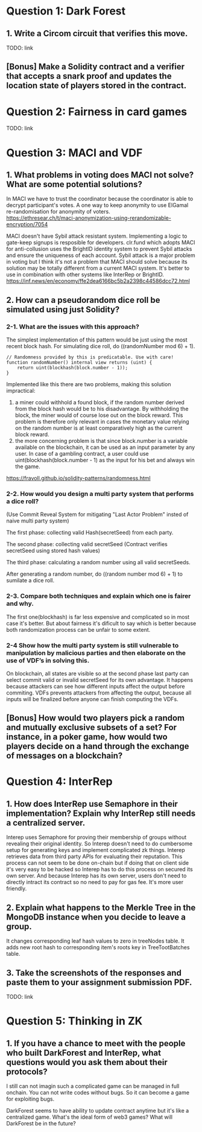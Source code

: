 # Question 1: Dark Forest

## 1. Write a Circom circuit that verifies this move.

TODO: link

## [Bonus] Make a Solidity contract and a verifier that accepts a snark proof and updates the location state of players stored in the contract.

# Question 2: Fairness in card games

TODO: link

# Question 3: MACI and VDF

## 1. What problems in voting does MACI not solve? What are some potential solutions?

In MACI we have to trust the coordinator because the coordinator is able to decrypt participant's votes.
A one way to keep anonymity to use ElGamal re-randomisation for anonymity of voters.  
https://ethresear.ch/t/maci-anonymization-using-rerandomizable-encryption/7054

MACI doesn't have Sybil attack resistant system. Implementing a logic to gate-keep signups is resposible for developers.
clr.fund which adopts MACI for anti-collusion uses the BrightID identity system to prevent Sybil attacks and ensure the uniqueness of each account.
Sybil attack is a major problem in voting but I think it's not a problem that MACI should solve because its solution may be totally different from a current MACI system. It's better to use in combination with other systems like InterRep or BrightID.
https://inf.news/en/economy/ffe2dea6166bc5b2a2398c44586dcc72.html

## 2. How can a pseudorandom dice roll be simulated using just Solidity?

### 2-1. What are the issues with this approach?

The simplest implementation of this pattern would be just using the most recent block hash.
For simulating dice roll, do ((randomNumber mod 6) + 1).

```
// Randomness provided by this is predicatable. Use with care!
function randomNumber() internal view returns (uint) {
    return uint(blockhash(block.number - 1));
}
```

Implemented like this there are two problems, making this solution impractical:

1. a miner could withhold a found block, if the random number derived from the block hash would be to his disadvantage. By withholding the block, the miner would of course lose out on the block reward. This problem is therefore only relevant in cases the monetary value relying on the random number is at least comparatively high as the current block reward.
2. the more concerning problem is that since block.number is a variable available on the blockchain, it can be used as an input parameter by any user. In case of a gambling contract, a user could use uint(blockhash(block.number - 1) as the input for his bet and always win the game.

https://fravoll.github.io/solidity-patterns/randomness.html

### 2-2. How would you design a multi party system that performs a dice roll?

(Use Commit Reveal System for mitigating "Last Actor Problem" insted of naive multi party system)

The first phase: collecting valid Hash(secretSeed) from each party.

The second phase: collecting valid secretSeed
(Contract verifies secretSeed using stored hash values)

The third phase: calculating a random number using all valid secretSeeds.

After generating a random number, do ((random number mod 6) + 1) to sumilate a dice roll.

### 2-3. Compare both techniques and explain which one is fairer and why.

The first one(blockhash) is far less expensive and complicated so in most case it's better. But about fairness it's dificult to say which is better because both randomization process can be unfair to some extent.

### 2-4 Show how the multi party system is still vulnerable to manipulation by malicious parties and then elaborate on the use of VDF’s in solving this.

On blockchain, all states are visible so at the second phase last party can select commit valid or invalid secretSeed for its own advantage.
It happens because attackers can see how different inputs affect the output before commiting.
VDFs prevents attackers from affecting the output, because all inputs will be finalized before anyone can finish computing the VDFs.

## [Bonus] How would two players pick a random and mutually exclusive subsets of a set? For instance, in a poker game, how would two players decide on a hand through the exchange of messages on a blockchain?

# Question 4: InterRep

## 1. How does InterRep use Semaphore in their implementation? Explain why InterRep still needs a centralized server.

Interep uses Semaphore for proving their membership of groups without revealing their original identity. So Interep doesn't need to do cumbersome setup for generating keys and implement complicated zk things.
Interep retrieves data from third party APIs for evaluating their reputation. This process can not seem to be done on-chain but if doing that on client side it's very easy to be hacked so Interep has to do this process on secured its own server. And because Interep has its own server, users don't need to directly intract its contract so no need to pay for gas fee. It's more user friendly.

## 2. Explain what happens to the Merkle Tree in the MongoDB instance when you decide to leave a group.

It changes corresponding leaf hash values to zero in treeNodes table.
It adds new root hash to corresponding item's roots key in TreeTootBatches table.

## 3. Take the screenshots of the responses and paste them to your assignment submission PDF.

TODO: link

# Question 5: Thinking in ZK

## 1. If you have a chance to meet with the people who built DarkForest and InterRep, what questions would you ask them about their protocols?

I still can not imagin such a complicated game can be managed in full onchain.
You can not write codes without bugs.
So it can become a game for exploiting bugs.

DarkForest seems to have ability to update contract anytime but it's like a centralized game.
What's the ideal form of web3 games?
What will DarkForest be in the future?
